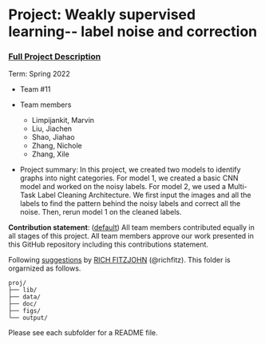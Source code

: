 # Project: Weakly supervised learning-- label noise and correction


### [Full Project Description](doc/project3_desc.md)

Term: Spring 2022

+ Team #11
+ Team members
	+ Limpijankit, Marvin
	+ Liu, Jiachen
	+ Shao, Jiahao
	+ Zhang, Nichole
	+ Zhang, Xile

+ Project summary: In this project, we created two models to identify graphs into night categories. For model 1, we created a basic CNN model and worked on the noisy labels. For model 2, we used a Multi-Task Label Cleaning Architecture. We first input the images and all the labels to find the pattern behind the noisy labels and correct all the noise. Then, rerun model 1 on the cleaned labels.
	
**Contribution statement**: ([default](doc/a_note_on_contributions.md)) All team members contributed equally in all stages of this project. All team members approve our work presented in this GitHub repository including this contributions statement. 

Following [suggestions](http://nicercode.github.io/blog/2013-04-05-projects/) by [RICH FITZJOHN](http://nicercode.github.io/about/#Team) (@richfitz). This folder is orgarnized as follows.

```
proj/
├── lib/
├── data/
├── doc/
├── figs/
└── output/
```

Please see each subfolder for a README file.
